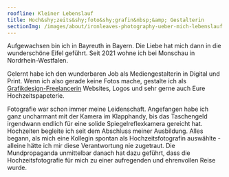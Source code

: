```yaml
---
roofline: Kleiner Lebenslauf
title: Hoch&shy;zeits&shy;foto&shy;grafin&nbsp;&amp; Gestalterin
sectionImg: /images/about/ironleaves-photography-ueber-mich-lebenslauf.jpg
---
```


Aufgewachsen bin ich in Bayreuth in Bayern. Die Liebe hat mich dann in die wunderschöne Eifel geführt. Seit 2021 wohne ich bei Monschau in Nordrhein-Westfalen.

Gelernt habe ich den wunderbaren Job als Mediengestalterin in Digital und Print. Wenn ich also gerade keine Fotos mache, gestalte ich als <a class="underline" href="https://ironleaves-design.com" target="_blank">Grafikdesign-Freelancerin</a> Websites, Logos und sehr gerne auch Eure Hochzeitspapeterie.

Fotografie war schon immer meine Leidenschaft. Angefangen habe ich ganz uncharmant mit der Kamera im Klapphandy, bis das Taschengeld irgendwann endlich für eine solide Spiegelreflexkamera gereicht hat. Hochzeiten begleite ich seit dem Abschluss meiner Ausbildung. Alles begann, als mich eine Kollegin spontan als Hochzeitsfotografin auswählte - alleine hätte ich mir diese Verantwortung nie zugetraut. Die Mundpropaganda unmittelbar danach hat dazu geführt, dass die Hochzeitsfotografie für mich zu einer aufregenden und ehrenvollen Reise wurde.

